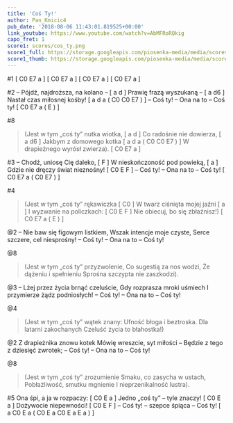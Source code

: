 ```yaml
---
title: 'Coś Ty!'
author: Pan_Kmicic4
pub_date: '2018-08-06 11:43:01.819525+00:00'
link_youtube: https://www.youtube.com/watch?v=AbMFRoRQkig
capo_fret: 1
score1: scores/cos_ty.png
score1_full: https://storage.googleapis.com/piosenka-media/media/scores/cos_ty.png
score1_thumb: https://storage.googleapis.com/piosenka-media/media/scores/cos_ty.png.180x0_q85_upscale.png
---
```


#1
[ C0 E7 a ]
[ C0 E7 a ]
[ C0 E7 a ]
[ C0 E7 a ]

#2
– Pójdź, najdroższa, na kolano – [ a d ]
Prawię frazą wyszukaną – [ a d6 ]
Nastał czas miłosnej kośby! [ a d a ( C0 C0 E7 ) ]
– Coś ty! – Ona na to – Coś ty! [ C0 E7 a ( E ) ]

#8
>(Jest w tym „coś ty” nutka wiotka, [ a d ]
>Co radośnie nie dowierza, [ a d6 ]
>Jakbym z domowego kotka [ a d a ( C0 C0 E7 ) ]
>W drapieżnego wyrósł zwierza). [ C0 E7 a ]

#3
– Chodź, uniosę Cię daleko, [ F ]
W nieskończoność pod powieką, [ a ]
Gdzie nie dręczy świat nieznośny! [ C0 E F ]
– Coś ty! – Ona na to – Coś ty! [ C0 E7 a ( C0 E7 ) ]

#4
>(Jest w tym „coś ty” rękawiczka [ C0 ]
>W twarz ciśnięta mojej jaźni [ a ]
>I wyzwanie na policzkach: [ C0 E F ]
>Nie obiecuj, bo się zbłaźnisz!) [ C0 E7 a ( E ) ]

@2
– Nie baw się figowym listkiem,
Wszak intencje moje czyste,
Serce szczere, cel niesprośny!
– Coś ty! – Ona na to – Coś ty!

@8
>(Jest w tym „coś ty” przyzwolenie,
>Co sugestią za nos wodzi,
>Że dążeniu i spełnieniu
>Sprośna szczypta nie zaszkodzi).

@3
– Lżej przez życia brnąć czeluście,
Gdy rozprasza mroki uśmiech
I przymierze żądz podniosłych!
– Coś ty! – Ona na to – Coś ty!

@4
>(Jest w tym „coś ty” wątek znany:
>Ufność błoga i beztroska.
>Dla latarni zakochanych
>Czeluść życia to błahostka!)

@2
Z drapieżnika znowu kotek
Mówię wreszcie, syt miłości –
Będzie z tego z dziesięć zwrotek;
– Coś ty! – Ona na to – Coś ty!

@8
>(Jest w tym „coś ty” zrozumienie
>Smaku, co zasycha w ustach,
>Pobłażliwość, smutku mgnienie
>I nieprzenikalność lustra).

#5
Ona śpi, a ja w rozpaczy: [ C0 E a  ]
Jedno „coś ty” – tyle znaczy! [ C0 E a ]
Dożywocie niepewności! [ C0 E F ]
– Coś ty! – szepce śpiąca – Coś ty! [ a C0 E a ( C0 E a C0 E a E a ) ]